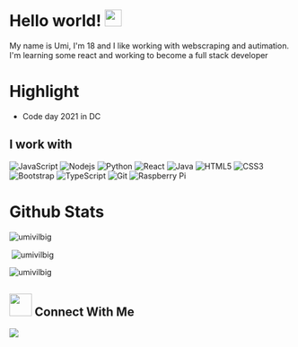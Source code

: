 # Hello world! <img src="https://raw.githubusercontent.com/MartinHeinz/MartinHeinz/master/wave.gif" width="30px">

My name is Umi, I'm 18 and I like working with webscraping and autimation. I'm learning some react and working to become a full stack developer

# Highlight
- Code day 2021 in DC

## I work with
![JavaScript](https://img.shields.io/badge/-JavaScript-black?style=flat-square&logo=javascript)
![Nodejs](https://img.shields.io/badge/-Nodejs-black?style=flat-square&logo=Node.js)
![Python](https://img.shields.io/badge/-Python-black?style=flat-square&logo=Python)
![React](https://img.shields.io/badge/-React-black?style=flat-square&logo=react)
![Java](https://img.shields.io/badge/-java-E34A86?style=flat-square&logo=java)
![HTML5](https://img.shields.io/badge/-HTML5-E34F26?style=flat-square&logo=html5&logoColor=white)
![CSS3](https://img.shields.io/badge/-CSS3-1572B6?style=flat-square&logo=css3)
![Bootstrap](https://img.shields.io/badge/-Bootstrap-563D7C?style=flat-square&logo=bootstrap)
![TypeScript](https://img.shields.io/badge/-TypeScript-007ACC?style=flat-square&logo=typescript)
![Git](https://img.shields.io/badge/-Git-black?style=flat-square&logo=git)
![Raspberry Pi](https://img.shields.io/badge/-Raspberry%20Pi-C51A4A?style=flat-square&logo=Raspberry-Pi)

# Github Stats
<p align="left"> <img src="https://komarev.com/ghpvc/?username=umivilbig&label=Profile%20views&color=0e75b6&style=flat" alt="umivilbig" /> </p>
<p>&nbsp;<img align="center" src="https://github-readme-stats.vercel.app/api?username=umivilbig&show_icons=true&locale=en" alt="umivilbig" /></p>
<p><img align="center" src="https://github-readme-streak-stats.herokuapp.com/?user=umivilbig&" alt="umivilbig" /></p>

## <img height="40" src="https://media.giphy.com/media/nDSlfqf0gn5g4/giphy.gif"/> Connect With Me
[![](https://img.shields.io/badge/-linkedin-0073B1?style=flat-square)](https://www.linkedin.com/in/umi-vilbig-1423a4218/)
